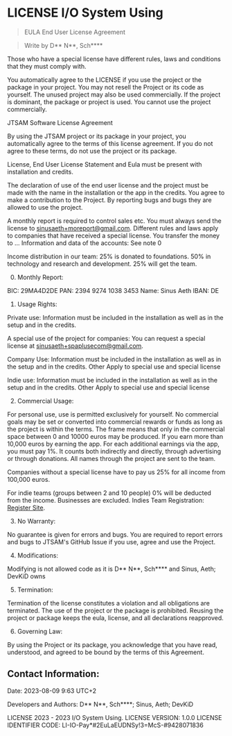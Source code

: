 # LICENSE I/O System Using
> EULA End User License Agreement

> Write by D** N**, Sch****

Those who have a special license have different rules, laws and conditions that they must comply with.

You automatically agree to the LICENSE if you use the project or the package in your project. You may not resell the Project or its code as yourself. The unused project may also be used commercially. If the project is dominant, the package or project is used. You cannot use the project commercially.

JTSAM Software License Agreement

By using the JTSAM project or its package in your project, you automatically agree to the terms of this license agreement. If you do not agree to these terms, do not use the project or its package.

License, End User License Statement and Eula must be present with installation and credits.

The declaration of use of the end user license and the project must be made with the name in the installation or the app in the credits. You agree to make a contribution to the Project. By reporting bugs and bugs they are allowed to use the project.

A monthly report is required to control sales etc. You must always send the license to sinusaeth+moreport@gmail.com. Different rules and laws apply to companies that have received a special license. You transfer the money to ... Information and data of the accounts: See note 0

Income distribution in our team: 25% is donated to foundations. 50% in technology and research and development. 25% will get the team.

0. Monthly Report:

BIC: 29MA4D2DE PAN: 2394 9274 1038 3453 Name: Sinus Aeth IBAN: DE

1. Usage Rights:

Private use: Information must be included in the installation as well as in the setup and in the credits.

A special use of the project for companies: You can request a special license at sinusaeth+spaplusecom@gmail.com.

Company Use: Information must be included in the installation as well as in the setup and in the credits. Other Apply to special use and special license

Indie use: Information must be included in the installation as well as in the setup and in the credits. Other Apply to special use and special license

2. Commercial Usage:

For personal use, use is permitted exclusively for yourself. No commercial goals may be set or converted into commercial rewards or funds as long as the project is within the terms. The frame means that only in the commercial space between 0 and 10000 euros may be produced. If you earn more than 10,000 euros by earning the app. For each additional earnings via the app, you must pay 1%. It counts both indirectly and directly, through advertising or through donations. All names through the project are sent to the team.

Companies without a special license have to pay us 25% for all income from 100,000 euros.

For indie teams (groups between 2 and 10 people) 0% will be deducted from the income. Businesses are excluded. Indies Team Registration: [Register Site](https://io.backshlash.com/register/indie).

3. No Warranty:

No guarantee is given for errors and bugs. You are required to report errors and bugs to JTSAM's GitHub Issue if you use, agree and use the Project.

4. Modifications:

Modifying is not allowed code as it is D** N**, Sch**** and Sinus, Aeth; DevKiD owns

5. Termination:

Termination of the license constitutes a violation and all obligations are terminated. The use of the project or the package is prohibited. Reusing the project or package keeps the eula, license, and all declarations reapproved.

6. Governing Law:

By using the Project or its package, you acknowledge that you have read, understood, and agreed to be bound by the terms of this Agreement.

## Contact Information:

Date: 2023-08-09 9:63 UTC+2

Developers and Authors: D** N**, Sch****; Sinus, Aeth; DevKiD

LICENSE 2023 - 2023 I/O System Using. LICENSE VERSION: 1.0.0 LICENSE IDENTIFIER CODE: LI-IO-Pay*#2EuLaEUDNSy!3=McS-#9428071836
